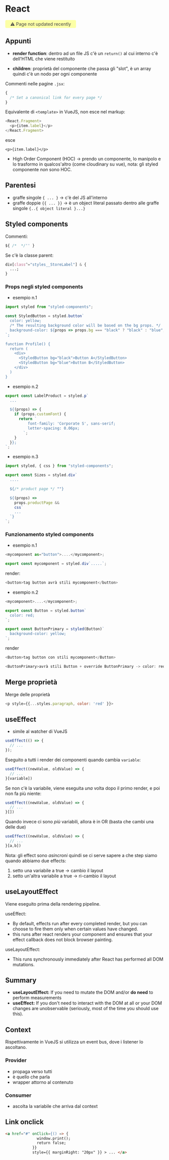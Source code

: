 # React

<span style="display: inline-block; background: #FCFFA6; padding: 4px 16px; border-radius: 4px; color: #484848"> ⚠️ Page not updated recently</span>

## Appunti

- **render function**: dentro ad un file JS c'è un `return()` al cui interno c'è dell'HTML che viene restituito

- **children**: proprietà del componente che passa gli "slot", è un array quindi c'è un nodo per ogni componente

Commenti nelle pagine `.jsx`:

```js
{
  /* Set a canonical link for every page */
}
```

Equivalente di `<template>` in VueJS, non esce nel markup:

```js
<React.Fragment>
  <p>{item.label}</p>
</React.Fragment>
```

esce

```
<p>{item.label}</p>
```

- High Order Component (HOC) -> prendo un componente, lo manipolo e lo trasformo in qualcos'altro (come cloudinary su vue), nota: gli styled componente _non_ sono HOC.

## Parentesi

- graffe singole `{ ... }` -> c'è del JS all'interno
- graffe doppie `{{ ... }}` -> è un object literal passato dentro alle graffe singole `{..{ object literal }...}`

## Styled components

Commenti:

```js
${ /*  */'' }
```

Se c'è la classe parent:

```css
div[class^="styles__StoreLabel"] & {
  ...;
}
```

### Props negli styled components

- esempio n.1

```js
import styled from "styled-components";

const StyledButton = styled.button`
  color: yellow;
  /* The resulting background color will be based on the bg props. */
  background-color: ${props => props.bg === "black" ? "black" : "blue";
`;

function Profile() {
  return (
    <div>
      <StyledButton bg="black">Button A</StyledButton>
      <StyledButton bg="blue">Button B</StyledButton>
    </div>
  )
}
```

- esempio n.2

```js
export const LabelProduct = styled.p`
  ...

  ${(props) => {
    if (props.customFont) {
      return `
          font-family: 'Corporate S', sans-serif;
          letter-spacing: 0.06px;
        `;
    }
  }};
`;
```

- esempio n.3

```js
import styled, { css } from "styled-components";

export const Sizes = styled.div`
  ....

  ${/* product page */ ""}

  ${(props) =>
    props.productPage &&
    css`
    ...
  `}
`;
```

### Funzionamento styled components

- esempio n.1

```js
<mycomponent as="button">....</mycomponent>;

export const mycomponent = styled.div`.....`;
```

render:

```js
<button>tag button avrà stili mycomponent</button>
```

- esempio n.2

```js
<mycomponent>....</mycomponent>;

export const Button = styled.button`
  color: red;
`;

export const ButtonPrimary = styled(Button)`
  background-color: yellow;
`;
```

render

```js
<Button>tag button con stili mycomponent</Button>

<ButtonPrimary>avrà stili Button + override ButtonPrimary -> color: red, background: yellow</ButtonPrimary>
```

## Merge proprietà

Merge delle proprietà

```js
<p style={{...styles.paragraph, color: 'red' }}>
```

## useEffect

- simile al watcher di VueJS

```js
useEffect(() => {
  // ...
});
```

Eseguito a tutti i render dei componenti quando cambia `variable`:

```js
useEffect((newValue, oldValue) => {
  // ...
}[variable])
```

Se non c'è la variabile, viene eseguita _una_ volta dopo il primo render, e poi non fa più niente:

```js
useEffect((newValue, oldValue) => {
  // ...
}[])
```

Quando invece ci sono _più_ variabili, allora è in OR (basta che cambi una delle due)

```js
useEffect((newValue, oldValue) => {
  // ...
}[a,b])
```

Nota: gli effect sono _asincroni_ quindi se ci serve sapere a che step siamo quando abbiamo due effects:

1. setto una variabile a true -> cambio il layout
2. setto un'altra variabile a true -> ri-cambio il layout

## useLayoutEffect

Viene eseguito prima della rendering pipeline.

useEffect:

- By default, effects run after every completed render, but you can choose to fire them only when certain values have changed.
- this runs after react renders your component and ensures that your effect callback does not block browser painting.

useLayoutEffect:

- This runs synchronously immediately after React has performed all DOM mutations.

## **Summary**

- **useLayoutEffect:** If you need to mutate the DOM and/or **do need** to perform measurements
- **useEffect:** If you don't need to interact with the DOM at all or your DOM changes are unobservable (seriously, most of the time you should use this).

## Context

Rispettivamente in VueJS si utilizza un event bus, dove i listener lo ascoltano.

### Provider

- propaga verso tutti
- è quello che parla
- wrapper attorno al contenuto

### Consumer

- ascolta la variabile che arriva dal context

## Link onclick

```html
<a href="#" onClick={() => {
              window.print();
              return false;
            }}
            style={{ marginRight: "20px" }} > ... </a>
```
